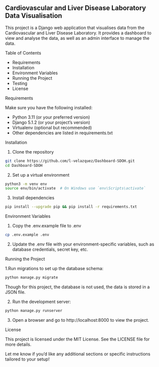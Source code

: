 Cardiovascular and Liver Disease Laboratory Data Visualisation
---

This project is a Django web application that visualises data from the Cardiovascular and Liver Disease Laboratory. It provides a dashboard to view and analyse the data, as well as an admin interface to manage the data.

Table of Contents

- Requirements
- Installation
- Environment Variables
- Running the Project
- Testing
- License

Requirements

Make sure you have the following installed:

- Python 3.11 (or your preferred version)
- Django 5.1.2 (or your project’s version)
- Virtualenv (optional but recommended)
- Other dependencies are listed in requirements.txt

Installation

1. Clone the repository

```sh
git clone https://github.com/l-velazquez/Dashboard-SDOH.git
cd Dashboard-SDOH
```

2. Set up a virtual environment

```sh
python3 -m venv env
source env/bin/activate  # On Windows use `env\Scripts\activate`
```

3. Install dependencies

```sh
pip install --upgrade pip && pip install -r requirements.txt
```

Environment Variables

1. Copy the .env.example file to .env

```sh
cp .env.example .env
```

2. Update the .env file with your environment-specific variables, such as database credentials, secret key, etc.

Running the Project

1.Run migrations to set up the database schema:

```sh
python manage.py migrate
```

Though for this project, the database is not used, the data is stored in a JSON file.

2. Run the development server:

```sh
python manage.py runserver
```

3. Open a browser and go to http://localhost:8000 to view the project.

License

This project is licensed under the MIT License. See the LICENSE file for more details.

Let me know if you’d like any additional sections or specific instructions tailored to your setup!
